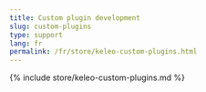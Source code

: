 ```yaml
---
title: Custom plugin development
slug: custom-plugins
type: support
lang: fr
permalink: /fr/store/keleo-custom-plugins.html
---
```


{% include store/keleo-custom-plugins.md %}
